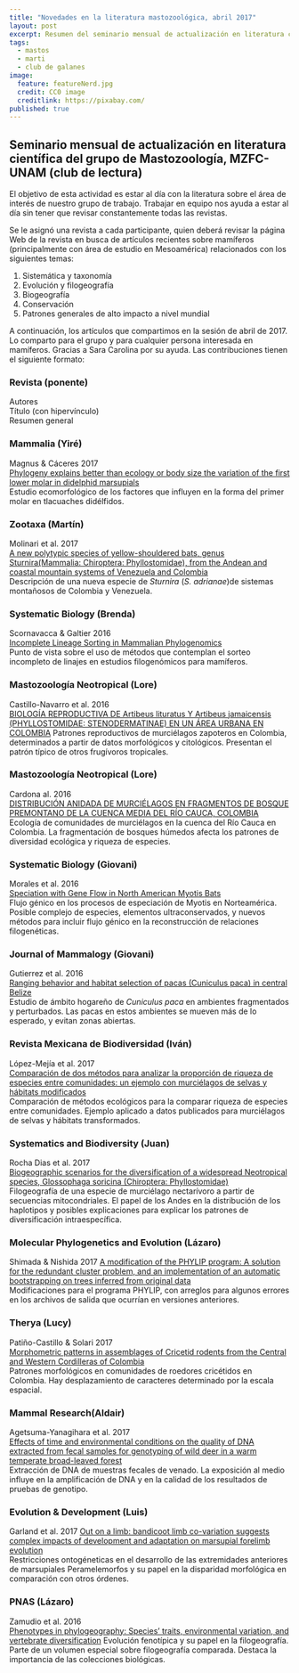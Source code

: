 ```yaml
---
title: "Novedades en la literatura mastozoológica, abril 2017"
layout: post
excerpt: Resumen del seminario mensual de actualización en literatura científica del grupo de Mastozoología, MZFC-UNAM. 
tags:
  - mastos
  - marti
  - club de galanes
image:
  feature: featureNerd.jpg
  credit: CC0 image
  creditlink: https://pixabay.com/
published: true
---
```

## Seminario mensual de actualización en literatura científica del grupo de Mastozoología, MZFC-UNAM (club de lectura)

El objetivo de esta actividad es estar al día con la literatura sobre el área de interés de nuestro grupo de trabajo. Trabajar en equipo nos ayuda a estar al día sin tener que revisar constantemente todas las revistas.  

Se le asignó una revista a cada participante, quien deberá revisar la página Web de la revista en busca de artículos recientes sobre mamíferos (principalmente con área de estudio en Mesoamérica) relacionados con los siguientes temas:

1. Sistemática y taxonomía
2. Evolución y filogeografía
3. Biogeografía
4. Conservación
5. Patrones generales de alto impacto a nivel mundial

A continuación, los artículos que compartimos en la sesión de abril de 2017. Lo comparto para el grupo y para cualquier persona interesada en mamíferos. Gracias a Sara Carolina por su ayuda. Las contribuciones tienen el siguiente formato:

### Revista (ponente)
Autores  
Título (con hipervínculo)  
Resumen general   

### Mammalia (Yiré)
Magnus & Cáceres 2017  
[Phylogeny explains better than ecology or body 
size the variation of the first lower molar in 
didelphid marsupials]( 
https://www.degruyter.com/view/j/mamm.ahead-of-print/mammalia-2015-0070/mammalia-2015-0070.xml)    
Estudio ecomorfológico de los factores que influyen en la forma del primer molar en tlacuaches didélfidos. 

### Zootaxa (Martín)
Molinari et al. 2017  
[A new polytypic species of yellow-shouldered bats, genus Sturnira(Mammalia:
Chiroptera: Phyllostomidae), from the Andean and coastal mountain systems of
Venezuela and Colombia](https://doi.org/10.11646/zootaxa.4243.1.3)  
Descripción de una nueva especie de _Sturnira_ (_S. adrianae_)de sistemas montañosos de Colombia y Venezuela. 

### Systematic Biology (Brenda)
Scornavacca & Galtier 2016  
[Incomplete Lineage Sorting in Mammalian Phylogenomics](https://academic.oup.com/sysbio/article/66/1/112/2449707/Incomplete-Lineage-Sorting-in-Mammalian)  
Punto de vista sobre el uso de métodos que contemplan el sorteo incompleto de linajes en estudios filogenómicos para mamíferos. 

### Mastozoología Neotropical (Lore)
Castillo-Navarro et al. 2016  
[BIOLOGÍA REPRODUCTIVA DE Artibeus lituratus Y Artibeus jamaicensis (PHYLLOSTOMIDAE: STENODERMATINAE) EN UN ÁREA URBANA EN COLOMBIA]( http://www.sarem.org.ar/wp-content/uploads/2017/03/SAREM_MastNeotrop_en-prensa_Castillo.pdf)
Patrones reproductivos de murciélagos zapoteros en Colombia, determinados a partir de datos morfológicos y citológicos. Presentan el patrón típico de otros frugívoros tropicales.  

### Mastozoología Neotropical (Lore)
Cardona al. 2016  
[DISTRIBUCIÓN ANIDADA DE MURCIÉLAGOS 
EN FRAGMENTOS DE BOSQUE PREMONTANO 
DE LA CUENCA MEDIA DEL RÍO CAUCA, 
COLOMBIA](http://www.sarem.org.ar/wp-content/uploads/2016/12/SAREM_MastNeotrop_23-2_13_Cardona.pdf)  
Ecología de comunidades de murciélagos en la cuenca del Río Cauca en Colombia. La fragmentación de bosques húmedos afecta los patrones de diversidad ecológica y riqueza de especies.


### Systematic Biology (Giovani)
Morales et al. 2016  
[Speciation with Gene Flow in North American Myotis Bats]( https://academic.oup.com/sysbio/article/66/3/440/2682289/Speciation-with-Gene-Flow-in-North-American-Myotis)  
Flujo génico en los procesos de especiación de Myotis en Norteamérica. Posible complejo de especies, elementos ultraconservados, y nuevos métodos para incluir flujo génico en la reconstrucción de relaciones filogenéticas.

### Journal of Mammalogy (Giovani)
Gutierrez et al. 2016  
[Ranging behavior and habitat selection of pacas (Cuniculus paca) 
in central Belize]( https://academic.oup.com/jmammal/article/98/2/542/2454680/Ranging-behavior-and-habitat-selection-of-pacas)  
Estudio de ámbito hogareño de _Cuniculus paca_ en ambientes fragmentados y perturbados. Las pacas en estos ambientes se mueven más de lo esperado, y evitan zonas abiertas.

### Revista Mexicana de Biodiversidad (Iván)
López-Mejía et al. 2017  
[Comparación  de  dos  métodos  para  analizar  la  proporción  de  riqueza
de  especies  entre  comunidades:  un  ejemplo  con  murciélagos  de  selvas
y  hábitats  modificados]( http://dx.doi.org/10.1016/j.rmb.2017.01.008)  
Comparación de métodos ecológicos para la comparar riqueza de especies entre comunidades. Ejemplo aplicado a datos publicados para murciélagos de selvas y hábitats transformados.

### Systematics and Biodiversity (Juan)
Rocha Dias et al. 2017  
[Biogeographic scenarios for the diversification of
a widespread Neotropical species, Glossophaga
soricina (Chiroptera: Phyllostomidae)]( http://dx.doi.org/10.1080/14772000.2016.1271060)  
Filogeografía de una especie de murciélago nectarívoro a partir de secuencias mitocondriales. El papel de los Andes en la distribución de los haplotipos y posibles explicaciones para explicar los patrones de diversificación intraespecífica. 

### Molecular Phylogenetics and Evolution (Lázaro)
Shimada & Nishida 2017 
[A modification of the PHYLIP program: A solution for the redundant
cluster problem, and an implementation of an automatic bootstrapping
on trees inferred from original data]( http://dx.doi.org/10.1016/j.ympev.2017.02.012
)  
Modificaciones para el programa PHYLIP, con arreglos para algunos errores en los archivos de salida que ocurrían en versiones anteriores. 

### Therya (Lucy)
Patiño-Castillo & Solari 2017  
[Morphometric patterns in assemblages of Cricetid rodents from 
the Central and Western Cordilleras of Colombia]( http://www.revistas-conacyt.unam.mx/therya/index.php/THERYA/article/view/459)  
Patrones morfológicos en comunidades de roedores cricétidos en Colombia. Hay desplazamiento de caracteres determinado por la escala espacial. 

### Mammal Research(Aldair)
Agetsuma-Yanagihara et al. 2017  
[Effects of time and environmental conditions on the quality
of DNA extracted from fecal samples for genotyping of wild deer
in a warm temperate broad-leaved forest]( https://link.springer.com/article/10.1007/s13364-016-0305-x)  
Extracción de DNA de muestras fecales de venado. La exposición al medio influye en la amplificación de DNA y en la calidad de los resultados de pruebas de genotipo. 


### Evolution & Development (Luis)
Garland et al. 2017 
[Out on a limb: bandicoot limb co-variation suggests complex
impacts of development and adaptation on marsupial forelimb
evolution]( http://onlinelibrary.wiley.com/doi/10.1111/ede.12220/abstract)  
Restricciones ontogéneticas en el desarrollo de las extremidades anteriores de marsupiales Peramelemorfos y su papel en la disparidad morfológica en comparación con otros órdenes. 

### PNAS (Lázaro)
Zamudio et al. 2016   
[Phenotypes in phylogeography: Species’ traits,
environmental variation, and vertebrate diversification](
www.pnas.org/cgi/doi/10.1073/pnas.1602237113)
Evolución fenotípica y su papel en la filogeografía. Parte de un volumen especial sobre filogeografía comparada. Destaca la importancia de las colecciones biológicas. 


